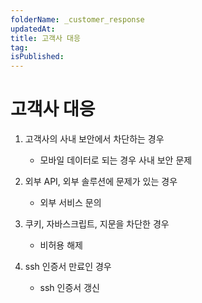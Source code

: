 ```yaml
---
folderName: _customer_response
updatedAt:
title: 고객사 대응
tag:
isPublished:
---
```


# 고객사 대응

1. 고객사의 사내 보안에서 차단하는 경우

   - 모바일 데이터로 되는 경우 사내 보안 문제

2. 외부 API, 외부 솔루션에 문제가 있는 경우

   - 외부 서비스 문의

3. 쿠키, 자바스크립트, 지문을 차단한 경우

   - 비허용 해제

4. ssh 인증서 만료인 경우

   - ssh 인증서 갱신
